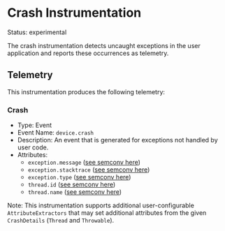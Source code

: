 
# Crash Instrumentation

Status: experimental

The crash instrumentation detects uncaught exceptions in the user
application and reports these occurrences as telemetry.

## Telemetry

This instrumentation produces the following telemetry:

### Crash

* Type: Event
* Event Name: `device.crash`
* Description: An event that is generated for exceptions not handled by user code.
* Attributes:
    * `exception.message` ([see semconv here](https://github.com/open-telemetry/semantic-conventions/blob/727700406f9e6cc3f4e4680a81c4c28f2eb71569/docs/attributes-registry/exception.md#exception-message))
    * `exception.stacktrace` ([see semconv here](https://github.com/open-telemetry/semantic-conventions/blob/727700406f9e6cc3f4e4680a81c4c28f2eb71569/docs/attributes-registry/exception.md#exception-stacktrace))
    * `exception.type` ([see semconv here](https://github.com/open-telemetry/semantic-conventions/blob/727700406f9e6cc3f4e4680a81c4c28f2eb71569/docs/attributes-registry/exception.md#exception-type))
    * `thread.id` ([see semconv here](https://github.com/open-telemetry/semantic-conventions/blob/727700406f9e6cc3f4e4680a81c4c28f2eb71569/docs/attributes-registry/thread.md#thread-id))
    * `thread.name` ([see semconv here](https://github.com/open-telemetry/semantic-conventions/blob/727700406f9e6cc3f4e4680a81c4c28f2eb71569/docs/attributes-registry/thread.md#thread-name))

Note: This instrumentation supports additional user-configurable `AttributeExtractors` that
may set additional attributes from the given `CrashDetails` (`Thread` and `Throwable`).
